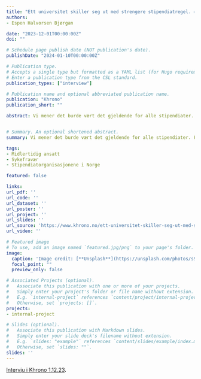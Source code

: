 ```yaml
---
title: "Ett universitet skiller seg ut med strengere stipendiat­regel. — Pinlig og smålig"
authors:
- Espen Halvorsen Bjørgan

date: "2023-12-01T00:00:00Z"
doi: ""

# Schedule page publish date (NOT publication's date).
publishDate: "2024-01-10T00:00:00Z"

# Publication type.
# Accepts a single type but formatted as a YAML list (for Hugo requirements).
# Enter a publication type from the CSL standard.
publication_types: ["interview"]

# Publication name and optional abbreviated publication name.
publication: "Khrono"
publication_short: ""

abstract: Vi mener det burde vært det gjeldende for alle stipendiater. For oss sier det mye at noen institusjoner, spesielt de store, velger å vise den respekten og seriøsiteten for de det gjelder, og det etterlater et negativt inntrykk av de andre, sier SiN-leder Ole Kristian Dyskeland


# Summary. An optional shortened abstract.
summary: Vi mener det burde vært det gjeldende for alle stipendiater. For oss sier det mye at noen institusjoner, spesielt de store, velger å vise den respekten og seriøsiteten for de det gjelder, og det etterlater et negativt inntrykk av de andre, sier SiN-leder Ole Kristian Dyskeland

tags:
- Midlertidig ansatt
- Sykefravær
- Stipendiatorganisasjonene i Norge

featured: false

links:
url_pdf: ''
url_code: ''
url_dataset: ''
url_poster: ''
url_project: ''
url_slides: ''
url_source: 'https://www.khrono.no/ett-universitet-skiller-seg-ut-med-strengere-stipendiatregel-pinlig-og-smalig/826522'
url_video: ''

# Featured image
# To use, add an image named `featured.jpg/png` to your page's folder. 
image:
  caption: 'Image credit: [**Unsplash**](https://unsplash.com/photos/s9CC2SKySJM)'
  focal_point: ""
  preview_only: false

# Associated Projects (optional).
#   Associate this publication with one or more of your projects.
#   Simply enter your project's folder or file name without extension.
#   E.g. `internal-project` references `content/project/internal-project/index.md`.
#   Otherwise, set `projects: []`.
projects:
- internal-project

# Slides (optional).
#   Associate this publication with Markdown slides.
#   Simply enter your slide deck's filename without extension.
#   E.g. `slides: "example"` references `content/slides/example/index.md`.
#   Otherwise, set `slides: ""`.
slides: ''
---
```


[Intervju i Khrono 1.12.23](https://www.khrono.no/ett-universitet-skiller-seg-ut-med-strengere-stipendiatregel-pinlig-og-smalig/826522).

